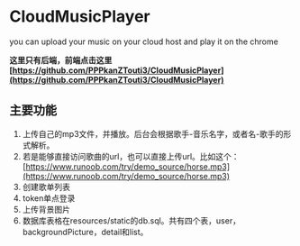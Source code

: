 # CloudMusicPlayer
you can upload your music on your cloud host and play it on the chrome

__这里只有后端，前端点击这里 [https://github.com/PPPkanZTouti3/CloudMusicPlayer](https://github.com/PPPkanZTouti3/CloudMusicPlayer)__

## 主要功能
1. 上传自己的mp3文件，并播放。后台会根据歌手-音乐名字，或者名-歌手的形式解析。
2. 若是能够直接访问歌曲的url，也可以直接上传url。比如这个：[https://www.runoob.com/try/demo_source/horse.mp3](https://www.runoob.com/try/demo_source/horse.mp3)
2. 创建歌单列表 
3. token单点登录
4. 上传背景图片
5. 数据库表格在resources/static的db.sql。共有四个表，user，backgroundPicture，detail和list。

